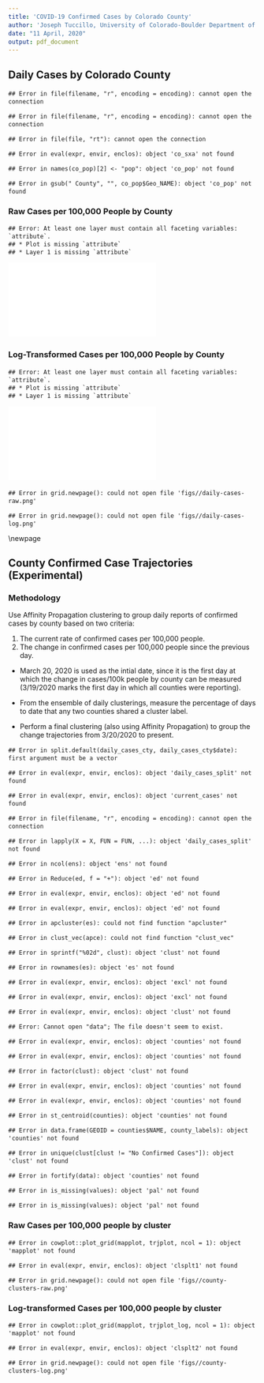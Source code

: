 ```yaml
---
title: 'COVID-19 Confirmed Cases by Colorado County'
author: 'Joseph Tuccillo, University of Colorado-Boulder Department of Geography'
date: "11 April, 2020"
output: pdf_document
---
```




## Daily Cases by Colorado County


```
## Error in file(filename, "r", encoding = encoding): cannot open the connection
```


```
## Error in file(filename, "r", encoding = encoding): cannot open the connection
```


```
## Error in file(file, "rt"): cannot open the connection
```

```
## Error in eval(expr, envir, enclos): object 'co_sxa' not found
```

```
## Error in names(co_pop)[2] <- "pop": object 'co_pop' not found
```



```
## Error in gsub(" County", "", co_pop$Geo_NAME): object 'co_pop' not found
```














### Raw Cases per 100,000 People by County


```
## Error: At least one layer must contain all faceting variables: `attribute`.
## * Plot is missing `attribute`
## * Layer 1 is missing `attribute`
```

![plot of chunk daily-cases-100k](figs/daily-cases-100k-1.pdf)

### Log-Transformed Cases per 100,000 People by County


```
## Error: At least one layer must contain all faceting variables: `attribute`.
## * Plot is missing `attribute`
## * Layer 1 is missing `attribute`
```

![plot of chunk daily-cases-100k-log](figs/daily-cases-100k-log-1.pdf)


```
## Error in grid.newpage(): could not open file 'figs//daily-cases-raw.png'
```

```
## Error in grid.newpage(): could not open file 'figs//daily-cases-log.png'
```


\newpage
## County Confirmed Case Trajectories (Experimental)


### Methodology

Use Affinity Propagation clustering to group daily reports of confirmed cases by county based on two criteria:

1. The current rate of confirmed cases per 100,000 people.
2. The change in confirmed cases per 100,000 people since the previous day.

- March 20, 2020 is used as the intial date, since it is the first day at which the change in cases/100k people by county can be measured (3/19/2020 marks the first day in which all counties were reporting).

- From the ensemble of daily clusterings, measure the percentage of days to date that any two counties shared a cluster label.

- Perform a final clustering (also using Affinity Propagation) to group the change trajectories from 3/20/2020 to present.


```
## Error in split.default(daily_cases_cty, daily_cases_cty$date): first argument must be a vector
```


```
## Error in eval(expr, envir, enclos): object 'daily_cases_split' not found
```

```
## Error in eval(expr, envir, enclos): object 'current_cases' not found
```



```
## Error in file(filename, "r", encoding = encoding): cannot open the connection
```

```
## Error in lapply(X = X, FUN = FUN, ...): object 'daily_cases_split' not found
```


```
## Error in ncol(ens): object 'ens' not found
```

```
## Error in Reduce(ed, f = "+"): object 'ed' not found
```

```
## Error in eval(expr, envir, enclos): object 'ed' not found
```


```
## Error in eval(expr, envir, enclos): object 'ed' not found
```


```
## Error in apcluster(es): could not find function "apcluster"
```


```
## Error in clust_vec(apce): could not find function "clust_vec"
```

```
## Error in sprintf("%02d", clust): object 'clust' not found
```

```
## Error in rownames(es): object 'es' not found
```

```
## Error in eval(expr, envir, enclos): object 'excl' not found
```

```
## Error in eval(expr, envir, enclos): object 'excl' not found
```

```
## Error in eval(expr, envir, enclos): object 'clust' not found
```


```
## Error: Cannot open "data"; The file doesn't seem to exist.
```

```
## Error in eval(expr, envir, enclos): object 'counties' not found
```

```
## Error in eval(expr, envir, enclos): object 'counties' not found
```


```
## Error in factor(clust): object 'clust' not found
```


```
## Error in eval(expr, envir, enclos): object 'counties' not found
```

```
## Error in eval(expr, envir, enclos): object 'counties' not found
```


```
## Error in st_centroid(counties): object 'counties' not found
```

```
## Error in data.frame(GEOID = counties$NAME, county_labels): object 'counties' not found
```


```
## Error in unique(clust[clust != "No Confirmed Cases"]): object 'clust' not found
```



```
## Error in fortify(data): object 'counties' not found
```


```
## Error in is_missing(values): object 'pal' not found
```


```
## Error in is_missing(values): object 'pal' not found
```

### Raw Cases per 100,000 people by cluster


```
## Error in cowplot::plot_grid(mapplot, trjplot, ncol = 1): object 'mapplot' not found
```

```
## Error in eval(expr, envir, enclos): object 'clsplt1' not found
```

```
## Error in grid.newpage(): could not open file 'figs//county-clusters-raw.png'
```

### Log-transformed Cases per 100,000 people by cluster


```
## Error in cowplot::plot_grid(mapplot, trjplot_log, ncol = 1): object 'mapplot' not found
```

```
## Error in eval(expr, envir, enclos): object 'clsplt2' not found
```

```
## Error in grid.newpage(): could not open file 'figs//county-clusters-log.png'
```
